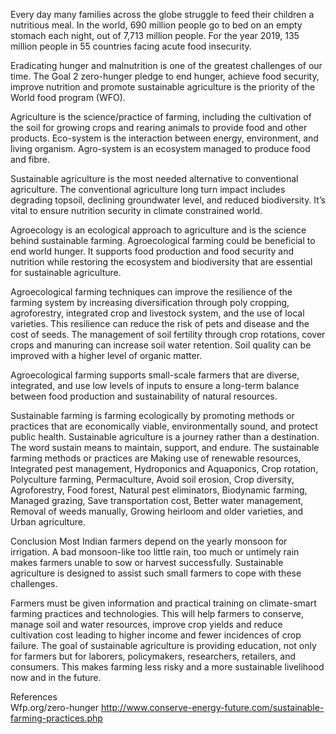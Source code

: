 
Every day many families across the globe struggle to feed their children a nutritious meal. In the world, 690 million people go to bed on an empty stomach each night, out of 7,713 million people. For the year 2019, 135 million people in 55 countries facing acute food insecurity.

Eradicating hunger and malnutrition is one of the greatest challenges of our time. The Goal 2 zero-hunger pledge to end hunger, achieve food security, improve nutrition and promote sustainable agriculture is the priority of the World food program (WFO).

Agriculture is the science/practice of farming, including the cultivation of the soil for growing crops and rearing animals to provide food and other products.
Eco-system is the interaction between energy, environment, and living organism.
Agro-system is an ecosystem managed to produce food and fibre.

Sustainable agriculture is the most needed alternative to conventional agriculture. The conventional agriculture long turn impact includes degrading topsoil, declining groundwater level, and reduced biodiversity. It’s vital to ensure nutrition security in climate constrained world.

Agroecology is an ecological approach to agriculture and is the science behind sustainable farming. Agroecological farming could be beneficial to end world hunger. It supports food production and food security and nutrition while restoring the ecosystem and biodiversity that are essential for sustainable agriculture.

Agroecological farming techniques can improve the resilience of the farming system by increasing diversification through poly cropping, agroforestry, integrated crop and livestock system, and the use of local varieties. This resilience can reduce the risk of pets and disease and the cost of seeds. The management of soil fertility through crop rotations, cover crops and manuring can increase soil water retention. Soil quality can be improved with a higher level of organic matter.

Agroecological farming supports small-scale farmers that are diverse, integrated, and use low levels of inputs to ensure a long-term balance between food production and sustainability of natural resources.

Sustainable farming is farming ecologically by promoting methods or practices that are economically viable, environmentally sound, and protect public health. Sustainable agriculture is a journey rather than a destination. The word sustain means to maintain, support, and endure. The sustainable farming methods or practices are Making use of renewable resources, Integrated pest management, Hydroponics and Aquaponics, Crop rotation, Polyculture farming, Permaculture, Avoid soil erosion, Crop diversity, Agroforestry, Food forest, Natural pest eliminators, Biodynamic farming, Managed grazing, Save transportation cost, Better water management, Removal of weeds manually, Growing heirloom and older varieties, and Urban agriculture.

Conclusion
Most Indian farmers depend on the yearly monsoon for irrigation. A bad monsoon-like too little rain, too much or untimely rain makes farmers unable to sow or harvest successfully. Sustainable agriculture is designed to assist such small farmers to cope with these challenges. 

Farmers must be given information and practical training on climate-smart farming practices and technologies. This will help farmers to conserve, manage soil and water resources, improve crop yields and reduce cultivation cost leading to higher income and fewer incidences of crop failure. The goal of sustainable agriculture is providing education, not only for farmers but for laborers, policymakers, researchers, retailers, and consumers. This makes farming less risky and a more sustainable livelihood now and in the future.

References	
Wfp.org/zero-hunger
http://www.conserve-energy-future.com/sustainable-farming-practices.php

